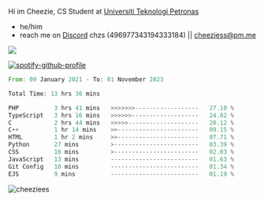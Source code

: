  Hi im Cheezie, CS Student at [Universiti Teknologi Petronas](https://www.utp.edu.my/Pages/Home.aspx)


- he/him  
- reach me on [Discord](https://discord.gg/R2zcmRMQym) chzs (496977343194333184) || [cheeziess@pm.me](mailto:cheeziess@pm.me) 

![](https://discord.c99.nl/widget/theme-3/496977343194333184.png)

[![spotify-github-profile](https://spotify-github-profile.vercel.app/api/view?uid=guwmvkhyh85uvierjzp9buh87&cover_image=true&theme=default&show_offline=true&bar_color=53b14f&bar_color_cover=true)](https://spotify-github-profile.vercel.app/api/view?uid=guwmvkhyh85uvierjzp9buh87&redirect=true)
<!--START_SECTION:waka-->

```rust
From: 09 January 2021 - To: 01 November 2023

Total Time: 13 hrs 36 mins

PHP          3 hrs 41 mins   >>>>>>>------------------   27.10 %
TypeScript   3 hrs 16 mins   >>>>>>-------------------   24.02 %
C            2 hrs 44 mins   >>>>>--------------------   20.12 %
C++          1 hr 14 mins    >>-----------------------   09.15 %
HTML         1 hr 2 mins     >>-----------------------   07.71 %
Python       27 mins         >------------------------   03.39 %
CSS          16 mins         >------------------------   02.03 %
JavaScript   13 mins         -------------------------   01.63 %
Git Config   10 mins         -------------------------   01.34 %
EJS          9 mins          -------------------------   01.19 %
```

<!--END_SECTION:waka-->
<img src="https://komarev.com/ghpvc/?username=cheeziess&color=431c53" alt="cheeziees">
